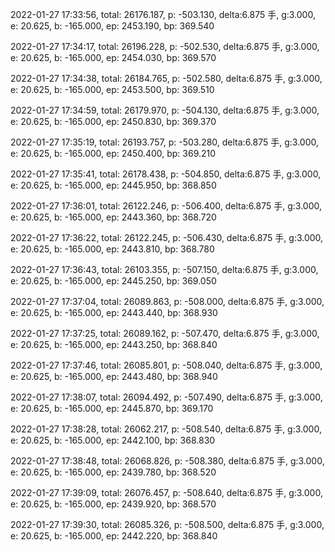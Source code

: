 2022-01-27 17:33:56, total: 26176.187, p: -503.130, delta:6.875 手, g:3.000, e: 20.625, b: -165.000, ep: 2453.190, bp: 369.540

2022-01-27 17:34:17, total: 26196.228, p: -502.530, delta:6.875 手, g:3.000, e: 20.625, b: -165.000, ep: 2454.030, bp: 369.570

2022-01-27 17:34:38, total: 26184.765, p: -502.580, delta:6.875 手, g:3.000, e: 20.625, b: -165.000, ep: 2453.500, bp: 369.510

2022-01-27 17:34:59, total: 26179.970, p: -504.130, delta:6.875 手, g:3.000, e: 20.625, b: -165.000, ep: 2450.830, bp: 369.370

2022-01-27 17:35:19, total: 26193.757, p: -503.280, delta:6.875 手, g:3.000, e: 20.625, b: -165.000, ep: 2450.400, bp: 369.210

2022-01-27 17:35:41, total: 26178.438, p: -504.850, delta:6.875 手, g:3.000, e: 20.625, b: -165.000, ep: 2445.950, bp: 368.850

2022-01-27 17:36:01, total: 26122.246, p: -506.400, delta:6.875 手, g:3.000, e: 20.625, b: -165.000, ep: 2443.360, bp: 368.720

2022-01-27 17:36:22, total: 26122.245, p: -506.430, delta:6.875 手, g:3.000, e: 20.625, b: -165.000, ep: 2443.810, bp: 368.780

2022-01-27 17:36:43, total: 26103.355, p: -507.150, delta:6.875 手, g:3.000, e: 20.625, b: -165.000, ep: 2445.250, bp: 369.050

2022-01-27 17:37:04, total: 26089.863, p: -508.000, delta:6.875 手, g:3.000, e: 20.625, b: -165.000, ep: 2443.440, bp: 368.930

2022-01-27 17:37:25, total: 26089.162, p: -507.470, delta:6.875 手, g:3.000, e: 20.625, b: -165.000, ep: 2443.250, bp: 368.840

2022-01-27 17:37:46, total: 26085.801, p: -508.040, delta:6.875 手, g:3.000, e: 20.625, b: -165.000, ep: 2443.480, bp: 368.940

2022-01-27 17:38:07, total: 26094.492, p: -507.490, delta:6.875 手, g:3.000, e: 20.625, b: -165.000, ep: 2445.870, bp: 369.170

2022-01-27 17:38:28, total: 26062.217, p: -508.540, delta:6.875 手, g:3.000, e: 20.625, b: -165.000, ep: 2442.100, bp: 368.830

2022-01-27 17:38:48, total: 26068.826, p: -508.380, delta:6.875 手, g:3.000, e: 20.625, b: -165.000, ep: 2439.780, bp: 368.520

2022-01-27 17:39:09, total: 26076.457, p: -508.640, delta:6.875 手, g:3.000, e: 20.625, b: -165.000, ep: 2439.920, bp: 368.570

2022-01-27 17:39:30, total: 26085.326, p: -508.500, delta:6.875 手, g:3.000, e: 20.625, b: -165.000, ep: 2442.220, bp: 368.840